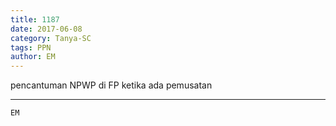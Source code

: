 ```yaml
---
title: 1187
date: 2017-06-08
category: Tanya-SC
tags: PPN
author: EM
---
```


pencantuman NPWP di FP ketika ada pemusatan

---



`EM`

